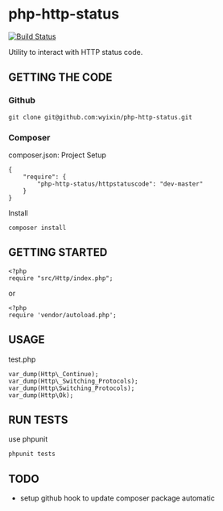 # php-http-status
[![Build Status](https://travis-ci.org/wyixin/php-http-status.svg)](https://travis-ci.org/wyixin/php-http-status)

Utility to interact with HTTP status code.

## GETTING THE CODE

### Github
```
git clone git@github.com:wyixin/php-http-status.git
```

### Composer
composer.json: Project Setup
```
{
    "require": {
        "php-http-status/httpstatuscode": "dev-master"
    }
}
```

Install
```
composer install
```

## GETTING STARTED
```
<?php
require "src/Http/index.php";
```
or
```
<?php
require 'vendor/autoload.php';
```

## USAGE
test.php
```
var_dump(Http\_Continue);
var_dump(Http\_Switching_Protocols);
var_dump(Http\Switching_Protocols);
var_dump(Http\Ok);
```

## RUN TESTS
use phpunit
```
phpunit tests
```

## TODO
* setup github hook to update composer package automatic
